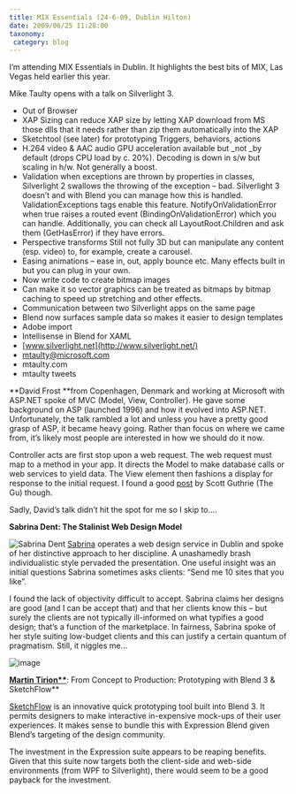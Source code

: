 ```yaml
---
title: MIX Essentials (24-6-09, Dublin Hilton)
date: 2009/06/25 11:28:00
taxonomy: 
 category: blog 
---
```


I’m attending MIX Essentials in Dublin. It highlights the best bits of MIX, Las Vegas held earlier this year.

Mike Taulty opens with a talk on Silverlight 3.

* Out of Browser
* XAP Sizing
can reduce XAP size by letting XAP download from MS those dlls that it needs rather than zip them automatically into the XAP
* Sketchtool (see later) for prototyping
Triggers, behaviors, actions
* H.264 video & AAC audio
GPU acceleration available but _not _by default (drops CPU load by c. 20%). Decoding is down in s/w but scaling in h/w. Not generally a boost.
* Validation
when exceptions are thrown by properties in classes, Silverlight 2 swallows the throwing of the exception – bad. Silverlight 3 doesn’t and with Blend you can manage how this is handled. ValidationExceptions tags enable this feature. NotifyOnValidationError when true raises a routed event (BindingOnValidationError) which you can handle.
Additionally, you can check all LayoutRoot.Children and ask them (GetHasError) if they have errors.
* Perspective transforms
Still not fully 3D but can manipulate any content (esp. video) to, for example, create a carousel.
* Easing animations – ease in, out, apply bounce etc. Many effects built in but you can plug in your own.
* Now write code to create bitmap images
* Can make it so vector graphics can be treated as bitmaps by bitmap caching to speed up stretching and other effects.
* Communication between two Silverlight apps on the same page
* Blend now surfaces sample data so makes it easier to design templates
* Adobe import
* Intellisense in Blend for XAML
* [www.silverlight.net](http://www.silverlight.net/)
* [mtaulty@microsoft.com](mailto:mtaulty@microsoft.com)
* mtaulty.com
* mtaulty tweets

**David Frost **from Copenhagen, Denmark and working at Microsoft with ASP.NET spoke of MVC (Model, View, Controller). He gave some background on ASP (launched 1996) and how it evolved into ASP.NET. Unfortunately, the talk rambled a lot and unless you have a pretty good grasp of ASP, it became heavy going. Rather than focus on where we came from, it’s likely most people are interested in how we should do it now.

Controller acts are first stop upon a web request. The web request must map to a method in your app. It directs the Model to make database calls or web services to yield data. The View element then fashions a display for response to the initial request. I found a good [post](http://weblogs.asp.net/scottgu/archive/2007/10/14/asp-net-mvc-framework.aspx) by Scott Guthrie (The Gu) though.

Sadly, David’s talk didn’t hit the spot for me so I skip to….

**Sabrina Dent: The Stalinist Web Design Model**

![Sabrina Dent](http://lh6.ggpht.com/_-8eBgLSYyzA/Skd0PUDVmEI/AAAAAAAAEkk/YREYI4SBE8s/image31.png?imgmax=800) [Sabrina](http://www.sabrinadent.com/) operates a web design service in Dublin and spoke of her distinctive approach to her discipline. A unashamedly brash individualistic style pervaded the presentation. One useful insight was an initial questions Sabrina sometimes asks clients: “Send me 10 sites that you like”.

I found the lack of objectivity difficult to accept. Sabrina claims her designs are good (and I can be accept that) and that her clients know this – but surely the clients are not typically ill-informed on what typifies a good design; that’s a function of the marketplace. In fairness, Sabrina spoke of her style suiting low-budget clients and this can justify a certain quantum of pragmatism. Still, it niggles me…

![image](http://lh6.ggpht.com/_-8eBgLSYyzA/Skd0QNBOQgI/AAAAAAAAEko/_qbsRoGkCqE/image32.png?imgmax=800)

**[Martin Tirion**](http://blogs.microsoft.nl/blogs/ux/default.aspx)**: From Concept to Production: Prototyping with Blend 3 & SketchFlow**

[SketchFlow](http://team.silverlight.net/announcements/sketchflow-rapid-prototyping-that-works/) is an innovative quick prototyping tool built into Blend 3. It permits designers to make interactive in-expensive mock-ups of their user experiences. It makes sense to bundle this with Expression Blend given Blend’s targeting of the design community.

The investment in the Expression suite appears to be reaping benefits. Given that this suite now targets both the client-side and web-side environments (from WPF to Silverlight), there would seem to be a good payback for the investment.


